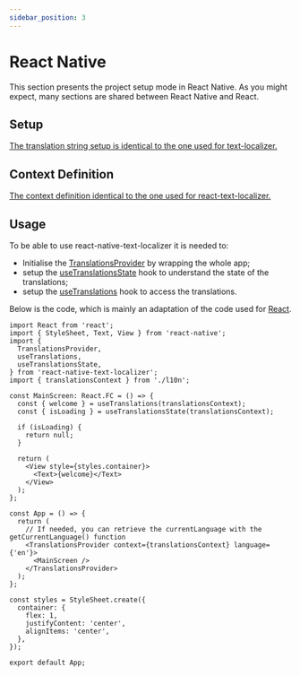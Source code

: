 ```yaml
---
sidebar_position: 3
---
```


# React Native

This section presents the project setup mode in React Native. As you might expect, many sections are shared between React Native and React.

## Setup

[The translation string setup is identical to the one used for text-localizer.](/docs/basic-tutorial/js-ts/setup)

## Context Definition

[The context definition identical to the one used for react-text-localizer.](/docs/basic-tutorial/react#context-definition)

## Usage

To be able to use react-native-text-localizer it is needed to:

- Initialise the [TranslationsProvider](/docs/api-reference/react/translations-provider) by wrapping the whole app;
- setup the [useTranslationsState](/docs/api-reference/react/hooks/use-translations-state) hook to understand the state of the translations;
- setup the [useTranslations](/docs/api-reference/react/hooks/use-translations) hook to access the translations.

Below is the code, which is mainly an adaptation of the code used for [React](/docs/basic-tutorial/react#hooks).

```tsx title="src/App.tsx"
import React from 'react';
import { StyleSheet, Text, View } from 'react-native';
import {
  TranslationsProvider,
  useTranslations,
  useTranslationsState,
} from 'react-native-text-localizer';
import { translationsContext } from './l10n';

const MainScreen: React.FC = () => {
  const { welcome } = useTranslations(translationsContext);
  const { isLoading } = useTranslationsState(translationsContext);

  if (isLoading) {
    return null;
  }

  return (
    <View style={styles.container}>
      <Text>{welcome}</Text>
    </View>
  );
};

const App = () => {
  return (
    // If needed, you can retrieve the currentLanguage with the getCurrentLanguage() function
    <TranslationsProvider context={translationsContext} language={'en'}>
      <MainScreen />
    </TranslationsProvider>
  );
};

const styles = StyleSheet.create({
  container: {
    flex: 1,
    justifyContent: 'center',
    alignItems: 'center',
  },
});

export default App;
```
